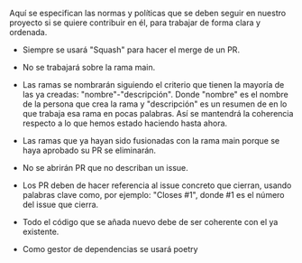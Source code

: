 Aquí se especifican las normas y políticas que se deben seguir en nuestro proyecto si se quiere contribuir en él, para trabajar de forma clara y ordenada.

- Siempre se usará "Squash" para hacer el merge de un PR.
- No se trabajará sobre la rama main.
- Las ramas se nombrarán siguiendo el criterio que tienen la mayoría de las ya creadas: "nombre"-"descripción". Donde "nombre" es el nombre de la persona que crea la rama y "descripción" es un resumen de en lo que trabaja esa rama en pocas palabras. Así se mantendrá la coherencia respecto a lo que hemos estado haciendo hasta ahora.
- Las ramas que ya hayan sido fusionadas con la rama main porque se haya aprobado su PR se eliminarán.
- No se abrirán PR que no describan un issue.
- Los PR deben de hacer referencia al issue concreto que cierran, usando palabras clave como, por ejemplo: "Closes #1", donde #1 es el número del issue que cierra.
- Todo el código que se añada nuevo debe de ser coherente con el ya existente.

- Como gestor de dependencias se usará poetry